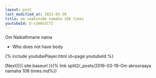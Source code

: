 ```yaml
---
layout: post
last_modified_at: 2021-03-30
title: om saakshiNe namaha 108 times
youtubeId: D-x3AKhICfI
---
```

 
 
Om Naikathmane nama 
 
 -  Who does not have body 
 
  
 
  
 
 
 
 
 
 


{% include youtubePlayer.html id=page.youtubeId %}
 
[Next]({{ site.baseurl }}{% link  split2/_posts/2016-03-19-Om akrooraaya namaha 108 times.md%})
 
